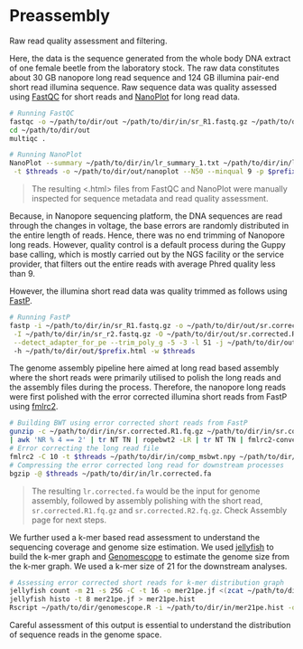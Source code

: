 # Preassembly
Raw read quality assessment and filtering.

Here, the data is the sequence generated from the whole body DNA extract of one female beetle from the laboratory stock. The raw data constitutes about 30 GB nanopore long read sequence and 124 GB illumina pair-end short read illumina sequence. Raw sequence data was quality assessed using [FastQC](https://github.com/s-andrews/FastQC) for short reads and [NanoPlot](https://github.com/wdecoster/NanoPlot) for long read data.

```bash
# Running FastQC
fastqc -o ~/path/to/dir/out ~/path/to/dir/in/sr_R1.fastq.gz ~/path/to/dir/in/sr_R2.fastq.gz
cd ~/path/to/dir/out
multiqc .
```
```bash
# Running NanoPlot
NanoPlot --summary ~/path/to/dir/in/lr_summary_1.txt ~/path/to/dir/in/lr_summary_2.txt \
 -t $threads -o ~/path/to/dir/out/nanoplot --N50 --minqual 9 -p $prefix
```
> The resulting <.html> files from FastQC and NanoPlot were manually inspected for sequence metadata and read quality assessment.

Because, in Nanopore sequencing platform, the DNA sequences are read through the changes in voltage, the base errors are randomly distributed in the entire length of reads. Hence, there was no end trimming of Nanopore long reads. However, quality control is a default process during the Guppy base calling, which is mostly carried out by the NGS facility or the service provider, that filters out the entire reads with average Phred quality less than 9.

However, the illumina short read data was quality trimmed as follows using [FastP](https://github.com/OpenGene/fastp).
```bash
# Running FastP
fastp -i ~/path/to/dir/in/sr_R1.fastq.gz -o ~/path/to/dir/out/sr.corrected.R1.fq.gz \
 -I ~/path/to/dir/in/sr_r2.fastq.gz -O ~/path/to/dir/out/sr.corrected.R2.fq.gz \
 --detect_adapter_for_pe --trim_poly_g -5 -3 -l 51 -j ~/path/to/dir/out/$prefix.json \ 
 -h ~/path/to/dir/out/$prefix.html -w $threads
```

The genome assembly pipeline here aimed at long read based assembly where the short reads were primarily utilised to polish the long reads and the assembly files during the process. Therefore, the nanopore long reads were first polished with the error corrected illumina short reads from FastP using [fmlrc2](https://github.com/HudsonAlpha/fmlrc2).
```bash
# Building BWT using error corrected short reads from FastP
gunzip -c ~/path/to/dir/in/sr.corrected.R1.fq.gz ~/path/to/dir/in/sr.corrected.R2.fq.gz \
| awk 'NR % 4 == 2' | tr NT TN | ropebwt2 -LR | tr NT TN | fmlrc2-convert ~/path/to/dir/out/comp_msbwt.npy
# Error correcting the long read file
fmlrc2 -C 10 -t $threads ~/path/to/dir/in/comp_msbwt.npy ~/path/to/dir/in/lr.fastq.gz ~/path/to/dir/out/lr.corrected.fa
# Compressing the error corrected long read for downstream processes
bgzip -@ $threads ~/path/to/dir/in/lr.corrected.fa
```
> The resulting ```lr.corrected.fa``` would be the input for genome assembly, followed by assembly polishing with the short read, ```sr.corrected.R1.fq.gz``` and ```sr.corrected.R2.fq.gz```. Check Assembly page for next steps.

We further used a k-mer based read assessment to understand the sequencing coverage and genome size estimation. We used [jellyfish](https://github.com/gmarcais/Jellyfish) to build the k-mer graph and [Genomescope](https://github.com/schatzlab/genomescope) to estimate the genome size from the k-mer graph. We used a k-mer size of 21 for the downstream analyses.
```bash
# Assessing error corrected short reads for k-mer distribution graph
jellyfish count -m 21 -s 25G -C -t 16 -o mer21pe.jf <(zcat ~/path/to/dir/in/sr.corrected*.fq.gz)
jellyfish histo -t 8 mer21pe.jf > mer21pe.hist
Rscript ~/path/to/dir/genomescope.R -i ~/path/to/dir/in/mer21pe.hist -o ~/path/to/dir/out -n $prefix -p 2 -k 21
```
Careful assessment of this output is essential to understand the distribution of sequence reads in the genome space.
